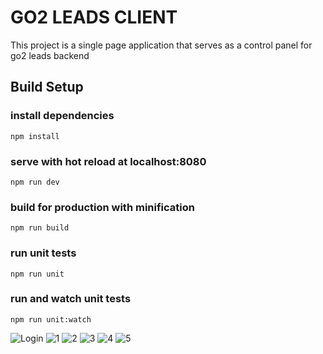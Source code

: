 # GO2 LEADS CLIENT

This project is a single page application that serves as a control panel for go2 leads backend

## Build Setup

### install dependencies
`npm install`
### serve with hot reload at localhost:8080
`npm run dev`
### build for production with minification
`npm run build`
### run unit tests
`npm run unit`
### run and watch unit tests
`npm run unit:watch`


![Login](https://content.screencast.com/users/acerustan/folders/Jing/media/535d6406-89ae-42f9-95ae-79d85e181fb8/00000232.png)
![1](https://content.screencast.com/users/acerustan/folders/Jing/media/e1d54f88-c2fa-47ef-82bf-dd0189bf9f57/00000233.png)
![2](https://content.screencast.com/users/acerustan/folders/Jing/media/04a2abde-43f2-4fa3-aea4-e16927490242/00000234.png)
![3](https://content.screencast.com/users/acerustan/folders/Jing/media/874cd209-a764-4fd1-841b-acdf22be1a7c/00000237.png)
![4](https://content.screencast.com/users/acerustan/folders/Jing/media/ac72c4f6-e180-4a80-97d4-6125561e686d/00000235.png)
![5](https://content.screencast.com/users/acerustan/folders/Jing/media/d363e5e0-bf94-4dd5-b2b7-b830ddb0adec/00000236.png)
